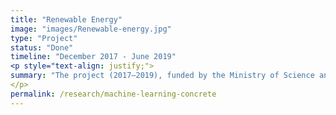 ```yaml
---
title: "Renewable Energy"
image: "images/Renewable-energy.jpg"
type: "Project"
status: "Done"
timeline: "December 2017 - June 2019"
<p style="text-align: justify;">
summary: "The project (2017–2019), funded by the Ministry of Science and Technology and University Grant Commission, Bangladesh, aimed to assess the environmental and economic impacts of solar PV systems in off-grid areas where electricity was not available. It evaluated the potential of solar energy in reducing greenhouse gas emissions and improving energy sustainability in these regions. The economic analysis focused on the cost-effectiveness of solar PV systems, including installation costs, operational benefits, and long-term savings for rural communities. The project highlighted solar PV's critical role in providing clean energy access and supporting Bangladesh’s transition to renewable energy sources."
</p>
permalink: /research/machine-learning-concrete
---
```

